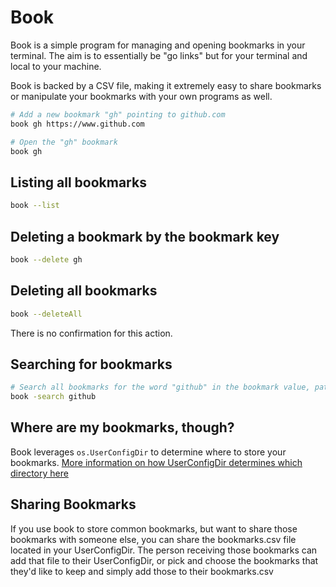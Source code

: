 # Book

Book is a simple program for managing and opening bookmarks in your terminal. The aim is to essentially be "go links" but for your terminal and local to your machine.

Book is backed by a CSV file, making it extremely easy to share bookmarks or manipulate your bookmarks with your own programs as well.

```bash
# Add a new bookmark "gh" pointing to github.com
book gh https://www.github.com

# Open the "gh" bookmark
book gh
```

## Listing all bookmarks
```bash
book --list
```

## Deleting a bookmark by the bookmark key

```bash
book --delete gh
```

## Deleting all bookmarks

```bash
book --deleteAll
```

There is no confirmation for this action.

## Searching for bookmarks
```bash
# Search all bookmarks for the word "github" in the bookmark value, path, or tag
book -search github
```

## Where are my bookmarks, though?

Book leverages `os.UserConfigDir` to determine where to store your bookmarks. [More information on how UserConfigDir determines which directory here](https://pkg.go.dev/os#UserConfigDir)

## Sharing Bookmarks

If you use book to store common bookmarks, but want to share those bookmarks with someone else, you can share the bookmarks.csv file located in your UserConfigDir. The person receiving those bookmarks can add that file to their UserConfigDir, or pick and choose the bookmarks that they'd like to keep and simply add those to their bookmarks.csv

